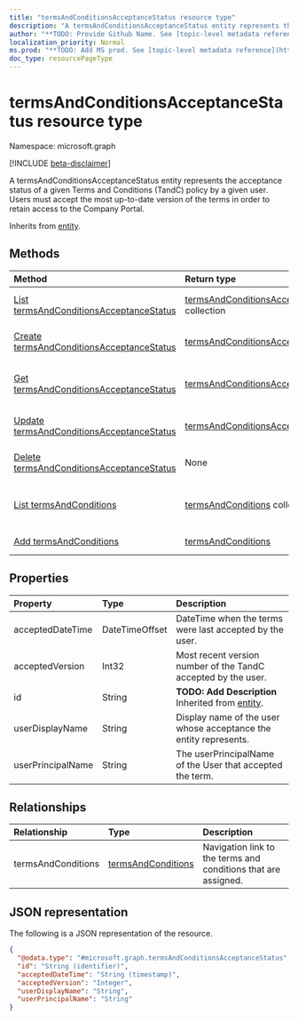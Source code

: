 ```yaml
---
title: "termsAndConditionsAcceptanceStatus resource type"
description: "A termsAndConditionsAcceptanceStatus entity represents the acceptance status of a given Terms and Conditions (TandC) policy by a given user. Users must accept the most up-to-date version of the terms in order to retain access to the Company Portal."
author: "**TODO: Provide Github Name. See [topic-level metadata reference](https://msgo.azurewebsites.net/add/document/guidelines/metadata.html#topic-level-metadata)**"
localization_priority: Normal
ms.prod: "**TODO: Add MS prod. See [topic-level metadata reference](https://msgo.azurewebsites.net/add/document/guidelines/metadata.html#topic-level-metadata)**"
doc_type: resourcePageType
---
```


# termsAndConditionsAcceptanceStatus resource type

Namespace: microsoft.graph

[!INCLUDE [beta-disclaimer](../../includes/beta-disclaimer.md)]

A termsAndConditionsAcceptanceStatus entity represents the acceptance status of a given Terms and Conditions (TandC) policy by a given user. Users must accept the most up-to-date version of the terms in order to retain access to the Company Portal.


Inherits from [entity](../resources/entity.md).

## Methods
|Method|Return type|Description|
|:---|:---|:---|
|[List termsAndConditionsAcceptanceStatus](../api/termsandconditionsacceptancestatus-list.md)|[termsAndConditionsAcceptanceStatus](../resources/termsandconditionsacceptancestatus.md) collection|Get a list of the [termsAndConditionsAcceptanceStatus](../resources/termsandconditionsacceptancestatus.md) objects and their properties.|
|[Create termsAndConditionsAcceptanceStatus](../api/termsandconditionsacceptancestatus-create.md)|[termsAndConditionsAcceptanceStatus](../resources/termsandconditionsacceptancestatus.md)|Create a new [termsAndConditionsAcceptanceStatus](../resources/termsandconditionsacceptancestatus.md) object.|
|[Get termsAndConditionsAcceptanceStatus](../api/termsandconditionsacceptancestatus-get.md)|[termsAndConditionsAcceptanceStatus](../resources/termsandconditionsacceptancestatus.md)|Read the properties and relationships of a [termsAndConditionsAcceptanceStatus](../resources/termsandconditionsacceptancestatus.md) object.|
|[Update termsAndConditionsAcceptanceStatus](../api/termsandconditionsacceptancestatus-update.md)|[termsAndConditionsAcceptanceStatus](../resources/termsandconditionsacceptancestatus.md)|Update the properties of a [termsAndConditionsAcceptanceStatus](../resources/termsandconditionsacceptancestatus.md) object.|
|[Delete termsAndConditionsAcceptanceStatus](../api/termsandconditionsacceptancestatus-delete.md)|None|Deletes a [termsAndConditionsAcceptanceStatus](../resources/termsandconditionsacceptancestatus.md) object.|
|[List termsAndConditions](../api/termsandconditionsacceptancestatus-list-termsandconditions.md)|[termsAndConditions](../resources/termsandconditions.md) collection|Get the termsAndConditions resources from the termsAndConditions navigation property.|
|[Add termsAndConditions](../api/termsandconditionsacceptancestatus-post-termsandconditions.md)|[termsAndConditions](../resources/termsandconditions.md)|Add termsAndConditions by posting to the termsAndConditions collection.|

## Properties
|Property|Type|Description|
|:---|:---|:---|
|acceptedDateTime|DateTimeOffset|DateTime when the terms were last accepted by the user.|
|acceptedVersion|Int32|Most recent version number of the TandC accepted by the user.|
|id|String|**TODO: Add Description** Inherited from [entity](../resources/entity.md).|
|userDisplayName|String|Display name of the user whose acceptance the entity represents.|
|userPrincipalName|String|The userPrincipalName of the User that accepted the term.|

## Relationships
|Relationship|Type|Description|
|:---|:---|:---|
|termsAndConditions|[termsAndConditions](../resources/termsandconditions.md)|Navigation link to the terms and conditions that are assigned.|

## JSON representation
The following is a JSON representation of the resource.
<!-- {
  "blockType": "resource",
  "keyProperty": "id",
  "@odata.type": "microsoft.graph.termsAndConditionsAcceptanceStatus",
  "baseType": "microsoft.graph.entity",
  "openType": false
}
-->
``` json
{
  "@odata.type": "#microsoft.graph.termsAndConditionsAcceptanceStatus",
  "id": "String (identifier)",
  "acceptedDateTime": "String (timestamp)",
  "acceptedVersion": "Integer",
  "userDisplayName": "String",
  "userPrincipalName": "String"
}
```

